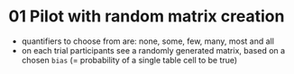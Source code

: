 # 01 Pilot with random matrix creation

- quantifiers to choose from are: none, some, few, many, most and all
- on each trial participants see a randomly generated matrix, based on a chosen `bias` (= probability of a single table cell to be true)

